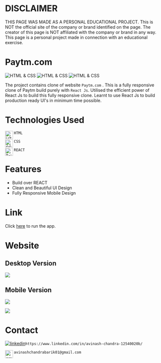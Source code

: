 # DISCLAIMER
THIS PAGE WAS MADE AS A PERSONAL EDUCATIONAL PROJECT. This is NOT the official site of the company or brand identified on the page. The creator of this page is NOT affiliated with the company or brand in any way. This page is a personal project made in connection with an educational exercise.
# **Paytm.com**
![HTML & CSS](https://img.shields.io/badge/Chrome-v106.0-blue)
![HTML & CSS](https://img.shields.io/badge/HTML-CSS-green)
![HTML & CSS](https://img.shields.io/badge/React%20Js-v18.2.0-red)

The project contains clone of website `Paytm.com` . This is a fully responsive clone of Paytm build purely with `React Js`. Utilised the efficient power of React Js to build this fully responsive clone. Learnt to use React Js to build production ready UI's in minimum time possible.


# Technologies Used
<img align="left" alt="HTML5" width="26px" src="./paytm_image/readmeAssets/html-5.png" /> `HTML`


<img align="left" alt="CSS3" width="26px" src="./paytm_image/readmeAssets/css-3.png" /> `CSS`


<img align="left" alt="Tailwind CSS" width="26px" src="./paytm_image/readmeAssets/logo512.png" /> `REACT`
# Features
 - Build over REACT
 - Clean and Beautiful UI Design
 - Fully Responsive Mobile Design
  # Link
Click [here](https://avinashchandra043.github.io/Paytm-Clone/) to run the app.
 # Website
 ## Desktop Version
 ![](paytm_image/Screenshots/desktop.png)
 ## Mobile Version
 ![](paytm_image/Screenshots/mobile_1.png)
 
  ![](paytm_image/Screenshots/mobile_2.png)
 # Contact
 [![linkedin](https://img.shields.io/badge/linkedin-0A66C2?style=for-the-badge&logo=linkedin&logoColor=white)](https://www.linkedin.com/in/avinash-chandra-12540020b/)`https://www.linkedin.com/in/avinash-chandra-12540020b/`
 
 
<img align="left" alt="gmail" width="26px" src="./paytm_image/readmeAssets/gmail.webp" /> `avinashchandrabarik01@gmail.com`
